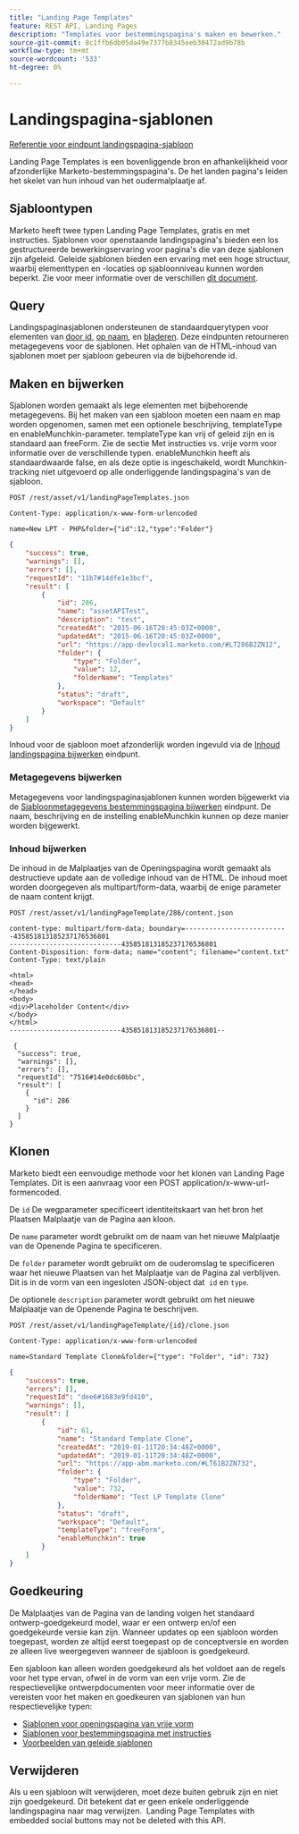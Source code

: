 ```yaml
---
title: "Landing Page Templates"
feature: REST API, Landing Pages
description: "Templates voor bestemmingspagina's maken en bewerken."
source-git-commit: 8c1ffb6db05da49e7377b8345eeb30472ad9b78b
workflow-type: tm+mt
source-wordcount: '533'
ht-degree: 0%

---
```



# Landingspagina-sjablonen

[Referentie voor eindpunt landingspagina-sjabloon](https://developer.adobe.com/marketo-apis/api/asset/#tag/Landing-Page-Templates)

Landing Page Templates is een bovenliggende bron en afhankelijkheid voor afzonderlijke Marketo-bestemmingspagina&#39;s. De het landen pagina&#39;s leiden het skelet van hun inhoud van het oudermalplaatje af.

## Sjabloontypen

Marketo heeft twee typen Landing Page Templates, gratis en met instructies. Sjablonen voor openstaande landingspagina&#39;s bieden een los gestructureerde bewerkingservaring voor pagina&#39;s die van deze sjablonen zijn afgeleid. Geleide sjablonen bieden een ervaring met een hoge structuur, waarbij elementtypen en -locaties op sjabloonniveau kunnen worden beperkt. Zie voor meer informatie over de verschillen [dit document](https://experienceleague.adobe.com/en/docs/marketo/using/product-docs/demand-generation/landing-pages/understanding-landing-pages/understanding-free-form-vs-guided-landing-pages).

## Query

Landingspaginasjablonen ondersteunen de standaardquerytypen voor elementen van [door id](https://developer.adobe.com/marketo-apis/api/asset/#tag/Landing-Page-Templates/operation/getLandingPageTemplateByIdUsingGET), [op naam](https://developer.adobe.com/marketo-apis/api/asset/#tag/Landing-Page-Templates/operation/getLandingPageTemplateByNameUsingGET), en [bladeren](https://developer.adobe.com/marketo-apis/api/asset/#tag/Landing-Page-Templates/operation/getLandingPageTemplatesUsingGET). Deze eindpunten retourneren metagegevens voor de sjablonen. Het ophalen van de HTML-inhoud van sjablonen moet per sjabloon gebeuren via de bijbehorende id.

## Maken en bijwerken

Sjablonen worden gemaakt als lege elementen met bijbehorende metagegevens. Bij het maken van een sjabloon moeten een naam en map worden opgenomen, samen met een optionele beschrijving, templateType en enableMunchkin-parameter. templateType kan vrij of geleid zijn en is standaard aan freeForm. Zie de sectie Met instructies vs. vrije vorm voor informatie over de verschillende typen. enableMunchkin heeft als standaardwaarde false, en als deze optie is ingeschakeld, wordt Munchkin-tracking niet uitgevoerd op alle onderliggende landingspagina&#39;s van de sjabloon.

```
POST /rest/asset/v1/landingPageTemplates.json
```

```
Content-Type: application/x-www-form-urlencoded
```

```
name=New LPT - PHP&folder={"id":12,"type":"Folder"}
```

```json
{
    "success": true,
    "warnings": [],
    "errors": [],
    "requestId": "11b7#14dfe1e3bcf",
    "result": [
        {
            "id": 286,
            "name": "assetAPITest",
            "description": "test",
            "createdAt": "2015-06-16T20:45:03Z+0000",
            "updatedAt": "2015-06-16T20:45:03Z+0000",
            "url": "https://app-devlocal1.marketo.com/#LT286B2ZN12",
            "folder": {
                "type": "Folder",
                "value": 12,
                "folderName": "Templates"
            },
            "status": "draft",
            "workspace": "Default"
        }
    ]
}
```

Inhoud voor de sjabloon moet afzonderlijk worden ingevuld via de [Inhoud landingspagina bijwerken](https://developer.adobe.com/marketo-apis/api/asset/#tag/Landing-Page-Templates/operation/updateLandingPageTemplateContentUsingPOST) eindpunt.

### Metagegevens bijwerken

Metagegevens voor landingspaginasjablonen kunnen worden bijgewerkt via de [Sjabloonmetagegevens bestemmingspagina bijwerken](https://developer.adobe.com/marketo-apis/api/asset/#tag/Landing-Page-Templates/operation/updateLpTemplateUsingPOST) eindpunt. De naam, beschrijving en de instelling enableMunchkin kunnen op deze manier worden bijgewerkt.

### Inhoud bijwerken

De inhoud in de Malplaatjes van de Openingspagina wordt gemaakt als destructieve update aan de volledige inhoud van de HTML. De inhoud moet worden doorgegeven als multipart/form-data, waarbij de enige parameter de naam content krijgt.

```
POST /rest/asset/v1/landingPageTemplate/286/content.json
```

```
content-type: multipart/form-data; boundary=--------------------------435851813185237176536801
----------------------------435851813185237176536801
Content-Disposition: form-data; name="content"; filename="content.txt"
Content-Type: text/plain

<html>
<head>
</head>
<body>
<div>Placeholder Content</div>
</body>
</html>
----------------------------435851813185237176536801--
```

```
 {
  "success": true,
  "warnings": [],
  "errors": [],
  "requestId": "7516#14e0dc60bbc",
  "result": [
    {
      "id": 286
    }
  ]
}
```

## Klonen

Marketo biedt een eenvoudige methode voor het klonen van Landing Page Templates. Dit is een aanvraag voor een POST application/x-www-url-formencoded.

De `id` De wegparameter specificeert identiteitskaart van het bron het Plaatsen Malplaatje van de Pagina aan kloon.

De `name` parameter wordt gebruikt om de naam van het nieuwe Malplaatje van de Openende Pagina te specificeren.

De `folder` parameter wordt gebruikt om de ouderomslag te specificeren waar het nieuwe Plaatsen van het Malplaatje van de Pagina zal verblijven. Dit is in de vorm van een ingesloten JSON-object dat  `id` en `type`.

De optionele `description` parameter wordt gebruikt om het nieuwe Malplaatje van de Openende Pagina te beschrijven.

```
POST /rest/asset/v1/landingPageTemplate/{id}/clone.json
```

```
Content-Type: application/x-www-form-urlencoded
```

```
name=Standard Template Clone&folder={"type": "Folder", "id": 732}
```

```json
{
    "success": true,
    "errors": [],
    "requestId": "dee6#1683e9fd410",
    "warnings": [],
    "result": [
        {
            "id": 61,
            "name": "Standard Template Clone",
            "createdAt": "2019-01-11T20:34:48Z+0000",
            "updatedAt": "2019-01-11T20:34:48Z+0000",
            "url": "https://app-abm.marketo.com/#LT61B2ZN732",
            "folder": {
                "type": "Folder",
                "value": 732,
                "folderName": "Test LP Template Clone"
            },
            "status": "draft",
            "workspace": "Default",
            "templateType": "freeForm",
            "enableMunchkin": true
        }
    ]
}
```

## Goedkeuring

De Malplaatjes van de Pagina van de landing volgen het standaard ontwerp-goedgekeurd model, waar er een ontwerp en/of een goedgekeurde versie kan zijn. Wanneer updates op een sjabloon worden toegepast, worden ze altijd eerst toegepast op de conceptversie en worden ze alleen live weergegeven wanneer de sjabloon is goedgekeurd.

Een sjabloon kan alleen worden goedgekeurd als het voldoet aan de regels voor het type ervan, ofwel in de vorm van een vrije vorm. Zie de respectievelijke ontwerpdocumenten voor meer informatie over de vereisten voor het maken en goedkeuren van sjablonen van hun respectievelijke typen:

- [Sjablonen voor openingspagina van vrije vorm](https://experienceleague.adobe.com/en/docs/marketo/using/product-docs/demand-generation/landing-pages/landing-page-templates/create-a-free-form-landing-page-template)
- [Sjablonen voor bestemmingspagina met instructies](https://experienceleague.adobe.com/en/docs/marketo/using/product-docs/demand-generation/landing-pages/landing-page-templates/create-a-guided-landing-page-template)
- [Voorbeelden van geleide sjablonen](https://experienceleague.adobe.com/en/docs/marketo/using/product-docs/demand-generation/landing-pages/landing-page-templates/guided-landing-page-template-list)

## Verwijderen

Als u een sjabloon wilt verwijderen, moet deze buiten gebruik zijn en niet zijn goedgekeurd. Dit betekent dat er geen enkele onderliggende landingspagina naar mag verwijzen.  Landing Page Templates with embedded social buttons may not be deleted with this API.
